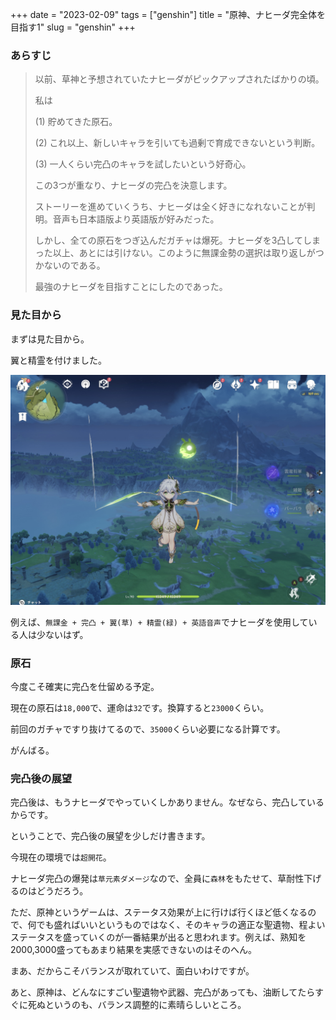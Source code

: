 +++
date = "2023-02-09"
tags = ["genshin"]
title = "原神、ナヒーダ完全体を目指す1"
slug = "genshin"
+++

### あらすじ

> 以前、草神と予想されていたナヒーダがピックアップされたばかりの頃。
>
> 私は
>
> (1) 貯めてきた原石。
>
> (2) これ以上、新しいキャラを引いても過剰で育成できないという判断。
>
> (3) 一人くらい完凸のキャラを試したいという好奇心。
> 
> この3つが重なり、ナヒーダの完凸を決意します。
>
> ストーリーを進めていくうち、ナヒーダは全く好きになれないことが判明。音声も日本語版より英語版が好みだった。
> 
> しかし、全ての原石をつぎ込んだガチャは爆死。ナヒーダを3凸してしまった以上、あとには引けない。このように無課金勢の選択は取り返しがつかないのである。
>
> 最強のナヒーダを目指すことにしたのであった。

### 見た目から

まずは見た目から。

翼と精霊を付けました。

![](https://raw.githubusercontent.com/syui/img/master/other/genshin_20230128_0001.jpg)

例えば、`無課金 + 完凸 + 翼(草) + 精霊(緑) + 英語音声`でナヒーダを使用している人は少ないはず。

### 原石

今度こそ確実に完凸を仕留める予定。

現在の原石は`18,000`で、運命は`32`です。換算すると`23000`くらい。

前回のガチャですり抜けてるので、`35000`くらい必要になる計算です。

がんばる。

### 完凸後の展望

完凸後は、もうナヒーダでやっていくしかありません。なぜなら、完凸しているからです。

ということで、完凸後の展望を少しだけ書きます。

今現在の環境では`超開花`。

ナヒーダ完凸の爆発は`草元素ダメージ`なので、全員に`森林`をもたせて、草耐性下げるのはどうだろう。

ただ、原神というゲームは、ステータス効果が上に行けば行くほど低くなるので、何でも盛ればいいというものではなく、そのキャラの適正な聖遺物、程よいステータスを盛っていくのが一番結果が出ると思われます。例えば、熟知を2000,3000盛ってもあまり結果を実感できないのはそのへん。

まあ、だからこそバランスが取れていて、面白いわけですが。

あと、原神は、どんなにすごい聖遺物や武器、完凸があっても、油断してたらすぐに死ぬというのも、バランス調整的に素晴らしいところ。

